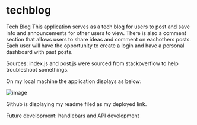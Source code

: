 # techblog
Tech Blog
This application serves as a tech blog for users to post and save info and announcements for other users to view.
There is also a comment section that allows users to share ideas and comment on eachothers posts.
Each user will have the opportunity to create a login and have a personal dashboard with past posts.




Sources: index.js and post.js were sourced from stackoverflow to help troubleshoot somethings.


On my local machine the application displays as below:

![image](https://github.com/franklinamanda34/techblog/assets/134338964/09832365-f5c2-4a6e-9ceb-de08fa0b2dea)

Github is displaying my readme filed as my deployed link.



Future development: handlebars
and API development
